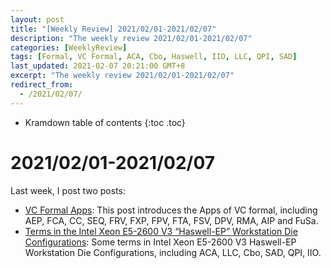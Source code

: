 ```yaml
---
layout: post
title: "[Weekly Review] 2021/02/01-2021/02/07"
description: "The weekly review 2021/02/01-2021/02/07"
categories: [WeeklyReview]
tags: [Formal, VC Formal, ACA, Cbo, Haswell, IIO, LLC, QPI, SAD]
last_updated: 2021-02-07 20:21:00 GMT+8
excerpt: "The weekly review 2021/02/01-2021/02/07"
redirect_from:
  - /2021/02/07/
---
```


* Kramdown table of contents
{:toc .toc}
# 2021/02/01-2021/02/07

Last week, I post two posts:

+ [VC Formal Apps](https://singularitykchen.github.io/blog/2021/02/02/Glean-VC-Formal-Apps/): This post introduces the Apps of VC formal, including AEP, FCA, CC, SEQ, FRV, FXP, FPV, FTA, FSV, DPV, RMA, AIP and FuSa.
+ [Terms in the Intel Xeon E5-2600 V3 “Haswell-EP” Workstation Die Configurations](https://singularitykchen.github.io/blog/2021/02/06/Glean-Intel-Xeon-Haswell-EP-Die-Configurations/): Some terms in Intel Xeon E5-2600 V3 Haswell-EP Workstation Die Configurations, including ACA, LLC, Cbo, SAD, QPI, IIO.


